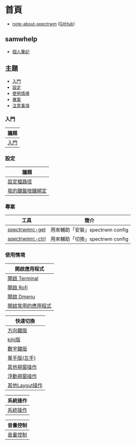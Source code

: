 
# 首頁

* [note-about-spectrwm](https://samwhelp.github.io/note-about-spectrwm/) ([GitHub](https://github.com/samwhelp/note-about-spectrwm))


## samwhelp

* [個人筆記](https://samwhelp.github.io/book/)


## 主題

* [入門](#入門)
* [設定](#設定)
* [使用情境](#使用情境)
* [專案](#專案)
* [注意事項](#注意事項)

### 入門

| 議題 |
| --- |
| [入門](https://samwhelp.github.io/note-about-spectrwm/read/start.html) |


### 設定

| 議題 |
| --- |
| [設定檔路徑](https://samwhelp.github.io/note-about-spectrwm/read/config.html) |
| [我的鍵盤按鍵綁定](https://samwhelp.github.io/note-about-spectrwm/read/config/keybind.html) |


### 專案

| 工具 | 簡介 |
| --- | --- |
| [spectrwmrc-get](https://samwhelp.github.io/note-about-spectrwm/read/project/spectrwmrc-profile/spectrwmrc-get.html) | 用來輔助「安裝」spectrwm config |
| [spectrwmrc-ctrl](https://samwhelp.github.io/note-about-spectrwm/read/project/spectrwmrc-profile/spectrwmrc-ctrl.html) | 用來輔助「切換」spectrwm config |

### 使用情境

| 開啟應用程式 |
| --- |
| [開啟 Terminal](https://samwhelp.github.io/note-about-spectrwm/read/scenario/launch-terminal) |
| [開啟 Rofi](https://samwhelp.github.io/note-about-spectrwm/read/scenario/launch-rofi) |
| [開啟 Dmenu](https://samwhelp.github.io/note-about-spectrwm/read/scenario/launch-dmenu) |
| [開啟常用的應用程式](https://samwhelp.github.io/note-about-spectrwm/read/scenario/launch-favorite-app) |


| 快速切換 |
| --- |
| [方向鍵版](https://samwhelp.github.io/note-about-spectrwm/read/scenario/quick-switch-by-arrow-key) |
| [kjhl版](https://samwhelp.github.io/note-about-spectrwm/read/scenario/quick-switch-by-arrow-key) |
| [數字鍵版](https://samwhelp.github.io/note-about-spectrwm/read/scenario/quick-switch-by-number-key) |
| [單手版(左手)](https://samwhelp.github.io/note-about-spectrwm/read/scenario/quick-switch-by-single-hand) |
| [其他視窗操作](https://samwhelp.github.io/note-about-spectrwm/read/scenario/window-control) |
| [浮動視窗操作](https://samwhelp.github.io/note-about-spectrwm/read/scenario/window-float-control) |
| [其他Layout操作](https://samwhelp.github.io/note-about-spectrwm/read/scenario/layout-control) |


| 系統操作 |
| --- |
| [系統操作](https://samwhelp.github.io/note-about-spectrwm/read/scenario/system-control) |


| 音量控制 |
| --- |
| [音量控制](https://samwhelp.github.io/note-about-spectrwm/read/scenario/volume-control) |
